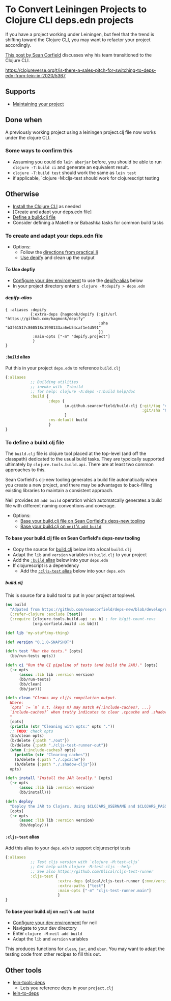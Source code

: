 # To Convert Leiningen Projects to Clojure CLI deps.edn projects

If you have a project working under Leiningen, but feel that the trend
is shifting toward the Clojure CLI, you may want to refactor your
project accordingly.

[This post by Sean Corfield] discusses why his team transitioned to the Clojure CLI.

https://clojureverse.org/t/is-there-a-sales-pitch-for-switching-to-deps-edn-from-lein-in-2020/5367

## Supports
- [Maintaining your project]

## Done when
A previously working project using a leiningen project.clj file now
works under the clojure CLI.

### Some ways to confirm this

- Assuming you could do `lein uberjar` before, you should be able to run `clojure -T:build ci` and generate an equivalent result.
- `clojure -T:build test` should work the same as `lein test`
- if applicable, `clojure -M:cljs-test should work for clojurescript testing

## Otherwise
- [Install the Clojure CLI] as needed
- [Create and adapt your deps.edn file]
- [Define a build.clj file](#to-define-build-clj-file)
- Consider defining a Makefile or Babashka tasks for common build tasks


### To create and adapt your deps.edn file
- Options:
  - Follow the [directions from practical.li]
  - [Use depify](#to-use-depify) and clean up the output

  
#### To Use depfiy

- [Configure your dev environment] to use the [depify-alias](#depify-alias) below
- In your project directory enter `$ clojure -M:depify > deps.edn`

##### depify-alias

```
{ :aliases :depify
           {:extra-deps {hagmonk/depify {:git/url "https://github.com/hagmonk/depify"
                                         :sha "b3f61517c860518c1990133aa6eb54caf1e4d591"
                                         }}
            :main-opts ["-m" "depify.project"]
            }
}
```

#### `:build` alias

Put this in your project `deps.edn` to reference `build.clj`

```clojure
{:aliases
           ;; Building utilities
           ;; invoke with -T:build
           ;; for help: clojure -A:deps -T:build help/doc
           :build {
                   :deps {
                          io.github.seancorfield/build-clj {:git/tag "v0.8.2"
                                                            :git/sha "0ffdb4c"}
                          }
                   :ns-default build
                   }
}                   
```

<a name=to-define-build-clj-file></a>
### To define a build.clj file

The `build.clj` file is clojure tool placed at the top-level (and off
the classpath) dedicated to the usual build tasks. They are typcically
supported ultimately by `clojure.tools.build.api`. There are at least
two common approaches to this. 

Sean Corfield's clj-new tooling generates a build file automatically
when you create a new project, and there may be advantages to back-filling existing libraries to maintain a consistent approach.

Neil provides an `add build` operation which automatcally generates a
build file with different naming conventions and coverage.

- Options:
  - [Base your build.clj file on Sean Corfield's deps-new tooling](#deps-new-build)
  - [Base your build.clj on `neil`'s `add build`](#neil-build)
  
<a name=deps-new-build></a>
#### To base your build.clj file on Sean Corfield's deps-new tooling

- Copy the source for [build.clj](#build.clj) below into a local
  `build.clj`
- Adapt the `lib` and `version` variables in `build.clj` to your project
- Add the [`:build` alias] below into your `deps.edn`
- If clojurescript is a dependency
  - Add the [`:cljs-test` alias] below into your `deps.edn`
  

##### build.clj

This is source for a build tool to put in your project at toplevel.


``` clojure
(ns build
  "Adpated from https://github.com/seancorfield/deps-new/blob/develop/resources/org/corfield/new/lib/root/build.clj"
  (:refer-clojure :exclude [test])
  (:require [clojure.tools.build.api :as b] ; for b/git-count-revs
            [org.corfield.build :as bb]))

(def lib 'my-stuff/my-thing)

(def version "0.1.0-SNAPSHOT")

(defn test "Run the tests." [opts]
  (bb/run-tests opts))

(defn ci "Run the CI pipeline of tests (and build the JAR)." [opts]
  (-> opts
      (assoc :lib lib :version version)
      (bb/run-tests)
      (bb/clean)
      (bb/jar)))

(defn clean "Cleans any clj/s compilation output.
  Where:
  `opts` := `m` s.t. (keys m) may match #{:include-caches?, ...}
  `include-caches?` when truthy indicates to clear .cpcache and .shadow-cljs directories.
  "
  [opts]
  (println (str "Cleaning with opts:" opts "."))
  ;; TODO: check opts
  (bb/clean opts)
  (b/delete {:path "./out"})  
  (b/delete {:path "./cljs-test-runner-out"})
  (when (:include-caches? opts)
    (println (str "Clearing caches"))
    (b/delete {:path "./.cpcache"})  
    (b/delete {:path "./.shadow-cljs"}))
  opts)

(defn install "Install the JAR locally." [opts]
  (-> opts
      (assoc :lib lib :version version)
      (bb/install)))

(defn deploy
  "Deploy the JAR to Clojars. Using $CLOJARS_USERNAME and $CLOJARS_PASSWORD"
  [opts]
  (-> opts
      (assoc :lib lib :version version)
      (bb/deploy)))


```
#### `:cljs-test` alias

Add this alias to your `deps.edn` to support clojurescript tests

```clojure
{:aliases
           ;; Test cljs version with `clojure -M:test-cljs`
           ;; Get help with clojure -M:test-cljs --help
           ;; See also https://github.com/Olical/cljs-test-runner
           :cljs-test {
                       :extra-deps {olical/cljs-test-runner {:mvn/version "3.8.0"}}
                       :extra-paths ["test"]
                       :main-opts ["-m" "cljs-test-runner.main"]
                       }
}
```

<a name=neil-build></a>
#### To base your build.clj on `neil`'s `add build`

- [Configure your dev environment] for neil
- Navigate to your dev directory
- Enter `clojure -M:neil add build`
- Adapt the `lib` and `version` variables

This produces functions for `clean`, `jar`, and `uber`. You may want
to adapt the testing code from other recipes to fill this out.

## Other tools
- [lein-tools-deps]
  - Lets you reference deps in your `project.clj`
- [lein-to-deps]


[Adapt your deps.edn file]:#adapt-your-deps-edn-file
[Configure your dev environment]:ToConfigureYourDevEnvironment.md
[Install the Clojure CLI]:./ToInstallTheClojureCli.md
[Maintaining your project]:./ToMaintainYourProject.md
[This post by Sean Corfield]:https://corfield.org/blog/2021/02/23/deps-edn-monorepo/
[`:build` alias]:#build-alias
[`:cljs-test` alias]:#cljs-test-alias
[directions from practical.li]:https://practical.li/clojure/alternative-tools/clojure-cli/migrating-to-clojure-cli-tools.html
[lein-to-deps]:https://github.com/EwenG/lein-to-deps
[lein-tools-deps]: https://github.com/RickMoynihan/lein-tools-deps
[neil]:https://github.com/babashka/neil
